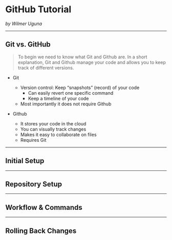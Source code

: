 # GitHub Tutorial

_by Wilmer Uguna_

---
## Git vs. GitHub

> To begin we need to know what Git and Github are.
In a short explanation, Git and Github manage your code and allows you to keep track of different versions.

* Git 
    * Version control: Keep “snapshots” (record) of your code 
        * Can easily revert one specific   command 
        * Keep a timeline of your code 
    * Most importantly it does not require Github

* Github 
    * It stores your code in the cloud
    * You can visually track changes
    * Makes it easy to collaborate on files
    * Requires Git 

---
## Initial Setup



---
## Repository Setup



---
## Workflow & Commands



---
## Rolling Back Changes